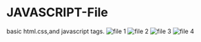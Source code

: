 # JAVASCRIPT-File
basic html.css,and javascript tags.
![file 1](https://user-images.githubusercontent.com/85819910/125234765-f8487200-e2fe-11eb-9b25-bfefb9545949.png)
![file 2](https://user-images.githubusercontent.com/85819910/125234904-3ba2e080-e2ff-11eb-9e28-da45c46f13f2.png)
![file 3](https://user-images.githubusercontent.com/85819910/125234999-655c0780-e2ff-11eb-9b7a-26785f894a80.png)
![file 4](https://user-images.githubusercontent.com/85819910/125235088-86bcf380-e2ff-11eb-9418-ce79d7b01a1e.png)
